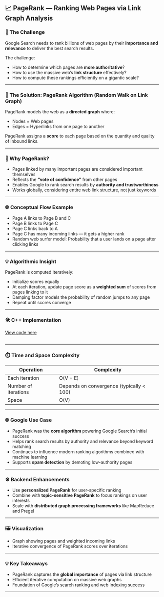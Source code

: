 
## 📈 PageRank — Ranking Web Pages via Link Graph Analysis


### 🎯 The Challenge

Google Search needs to rank billions of web pages by their **importance and relevance** to deliver the best search results.

The challenge:

* How to determine which pages are **more authoritative**?
* How to use the massive web’s **link structure** effectively?
* How to compute these rankings efficiently on a gigantic scale?

---

### 🚀 The Solution: PageRank Algorithm (Random Walk on Link Graph)

PageRank models the web as a **directed graph** where:

* Nodes = Web pages
* Edges = Hyperlinks from one page to another

PageRank assigns a **score** to each page based on the quantity and quality of inbound links.

---

### 🧠 Why PageRank?

* Pages linked by many important pages are considered important themselves
* Reflects the **“vote of confidence”** from other pages
* Enables Google to rank search results by **authority and trustworthiness**
* Works globally, considering entire web link structure, not just keywords

---

### 🌐 Conceptual Flow Example

* Page A links to Page B and C
* Page B links to Page C
* Page C links back to A
* Page C has many incoming links — it gets a higher rank
* Random web surfer model: Probability that a user lands on a page after clicking links

---

### 💡 Algorithmic Insight

PageRank is computed iteratively:

* Initialize scores equally
* At each iteration, update page score as a **weighted sum** of scores from pages linking to it
* Damping factor models the probability of random jumps to any page
* Repeat until scores converge

---

### 🛠 C++ Implementation
[View code here](https://github.com/bhumikanaik126/APS-Portfolio/blob/main/codes/b15.cpp)<br><br>

---

### ⏱️ Time and Space Complexity

| Operation            | Complexity                               |
| -------------------- | ---------------------------------------- |
| Each iteration       | O(V + E)                                 |
| Number of iterations | Depends on convergence (typically < 100) |
| Space                | O(V)                                     |

---

### 🌐 Google Use Case

* PageRank was the **core algorithm** powering Google Search’s initial success
* Helps rank search results by authority and relevance beyond keyword matching
* Continues to influence modern ranking algorithms combined with machine learning
* Supports **spam detection** by demoting low-authority pages

---

### ⚙️ Backend Enhancements

* Use **personalized PageRank** for user-specific ranking
* Combine with **topic-sensitive PageRank** to focus rankings on user interests
* Scale with **distributed graph processing frameworks** like MapReduce and Pregel

---

### 🖼️ Visualization

* Graph showing pages and weighted incoming links
* Iterative convergence of PageRank scores over iterations

---

### 💡 Key Takeaways

* PageRank captures the **global importance** of pages via link structure
* Efficient iterative computation on massive web graphs
* Foundation of Google’s search ranking and web indexing success

---

